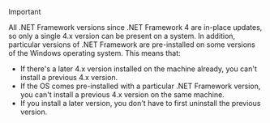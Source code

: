 
> [!IMPORTANT]
> All .NET Framework versions since .NET Framework 4 are in-place updates, so only a single 4.x version can be present on a system. In addition, particular versions of .NET Framework are pre-installed on some versions of the Windows operating system. This means that:
>
> - If there's a later 4.x version installed on the machine already, you can't install a previous 4.x version.
> - If the OS comes pre-installed with a particular .NET Framework version, you can't install a previous 4.x version on the same machine.
> - If you install a later version, you don't have to first uninstall the previous version.
